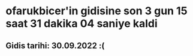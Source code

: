 # ofarukbicer'in gidisine son 3 gun 15 saat 31 dakika 04 saniye kaldi

## Gidis tarihi: 30.09.2022 :(